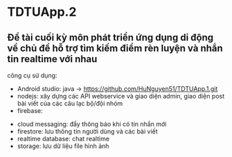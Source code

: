 # TDTUApp.2
## Đề tài cuối kỳ môn phát triển ứng dụng di động về chủ đề hỗ trợ tìm kiếm điểm rèn luyện và nhắn tin realtime với nhau
công cụ sử dụng:
- Android studio: java
 -> https://github.com/HuNguyen51/TDTUApp.1.git
- nodejs: xây dựng các API webservice và giao diện admin, giao diện post bài viết của các câu lạc bộ/đội nhóm 
- firebase: 
+ cloud messaging: đẩy thông báo khi có tin nhắn mới
+ firestore: lưu thông tin người dùng và các bài viết
+ realtime database: chat realtime
+ storage: lưu dữ liệu file hình ảnh
